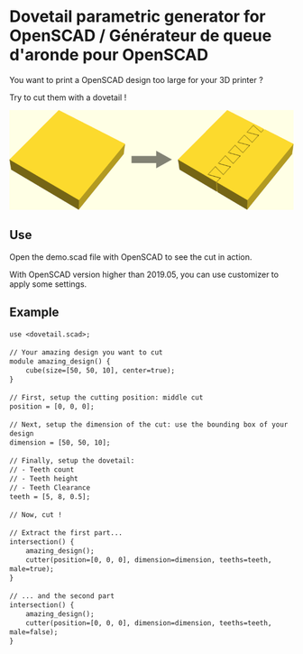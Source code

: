 # Dovetail parametric generator for OpenSCAD / Générateur de queue d'aronde pour OpenSCAD

You want to print a OpenSCAD design too large for your 3D printer ?

Try to cut them with a dovetail !

![Dovetail](https://github.com/hugokernel/OpenSCAD_Dovetail/blob/master/example.png?raw=true)

## Use

Open the demo.scad file with OpenSCAD to see the cut in action.

With OpenSCAD version higher than 2019.05, you can use customizer to apply some settings.

## Example

```OpenSCAD
use <dovetail.scad>;

// Your amazing design you want to cut
module amazing_design() {
    cube(size=[50, 50, 10], center=true);
}

// First, setup the cutting position: middle cut
position = [0, 0, 0];

// Next, setup the dimension of the cut: use the bounding box of your design
dimension = [50, 50, 10];

// Finally, setup the dovetail:
// - Teeth count
// - Teeth height
// - Teeth Clearance
teeth = [5, 8, 0.5];

// Now, cut !

// Extract the first part...
intersection() {
    amazing_design();
    cutter(position=[0, 0, 0], dimension=dimension, teeths=teeth, male=true);
}

// ... and the second part
intersection() {
    amazing_design();
    cutter(position=[0, 0, 0], dimension=dimension, teeths=teeth, male=false);
}
```

